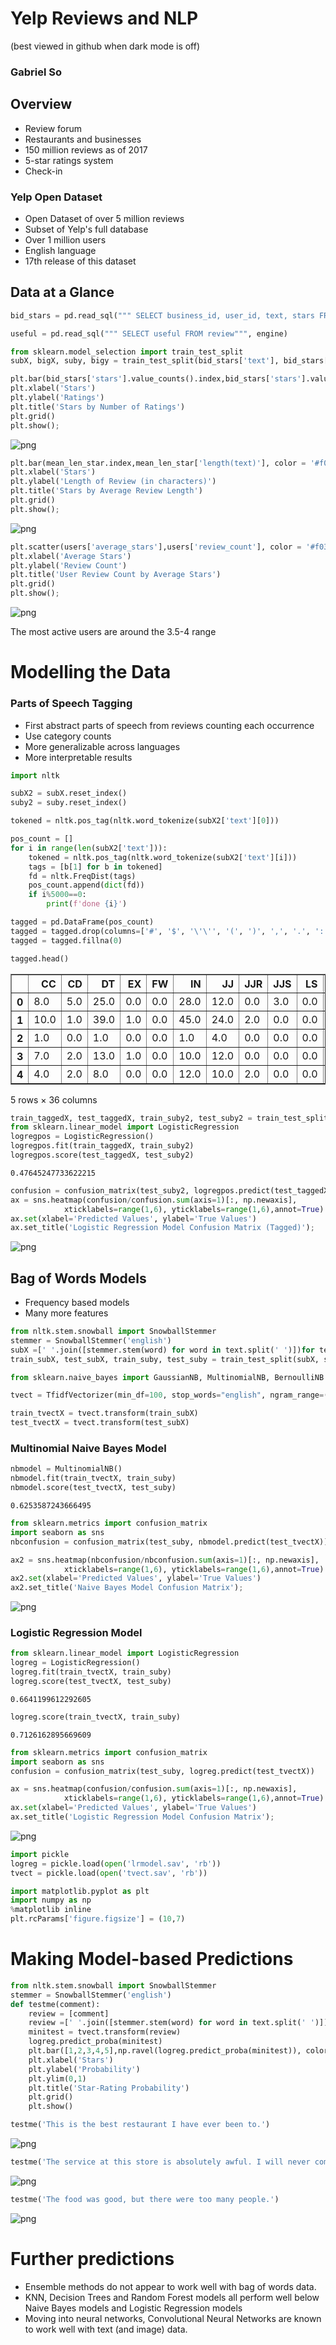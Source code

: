 # Yelp Reviews and NLP

(best viewed in github when dark mode is off)

### Gabriel So


## Overview

- Review forum
- Restaurants and businesses
- 150 million reviews as of 2017
- 5-star ratings system
- Check-in

### Yelp Open Dataset
- Open Dataset of over 5 million reviews
- Subset of Yelp's full database
- Over 1 million users
- English language
- 17th release of this dataset

## Data at a Glance


```python
bid_stars = pd.read_sql(""" SELECT business_id, user_id, text, stars FROM review""", engine)

useful = pd.read_sql(""" SELECT useful FROM review""", engine)

from sklearn.model_selection import train_test_split
subX, bigX, suby, bigy = train_test_split(bid_stars['text'], bid_stars['stars'], train_size = 0.1)
```


```python
plt.bar(bid_stars['stars'].value_counts().index,bid_stars['stars'].value_counts(), color = '#f03b20')
plt.xlabel('Stars')
plt.ylabel('Ratings')
plt.title('Stars by Number of Ratings')
plt.grid()
plt.show();
```


    
![png](Presentation_files/Presentation_5_0.png)
    


```python
plt.bar(mean_len_star.index,mean_len_star['length(text)'], color = '#f03b20')
plt.xlabel('Stars')
plt.ylabel('Length of Review (in characters)')
plt.title('Stars by Average Review Length')
plt.grid()
plt.show();
```


    
![png](Presentation_files/Presentation_6_0.png)
    



```python
plt.scatter(users['average_stars'],users['review_count'], color = '#f03b20')
plt.xlabel('Average Stars')
plt.ylabel('Review Count')
plt.title('User Review Count by Average Stars')
plt.grid()
plt.show();
```


    
![png](Presentation_files/Presentation_7_0.png)
    


The most active users are around the 3.5-4 range

# Modelling the Data

### Parts of Speech Tagging

- First abstract parts of speech from reviews counting each occurrence
- Use category counts
- More generalizable across languages
- More interpretable results


```python
import nltk
```


```python
subX2 = subX.reset_index()
suby2 = suby.reset_index()

tokened = nltk.pos_tag(nltk.word_tokenize(subX2['text'][0]))

pos_count = []
for i in range(len(subX2['text'])):
    tokened = nltk.pos_tag(nltk.word_tokenize(subX2['text'][i]))
    tags = [b[1] for b in tokened]
    fd = nltk.FreqDist(tags)
    pos_count.append(dict(fd))
    if i%5000==0:
        print(f'done {i}')

tagged = pd.DataFrame(pos_count)
tagged = tagged.drop(columns=['#', '$', '\'\'', '(', ')', ',', '.', ':','``'])
tagged = tagged.fillna(0)

```


```python
tagged.head()
```




<div>
<style scoped>
    .dataframe tbody tr th:only-of-type {
        vertical-align: middle;
    }

    .dataframe tbody tr th {
        vertical-align: top;
    }

    .dataframe thead th {
        text-align: right;
    }
</style>
<table border="1" class="dataframe">
  <thead>
    <tr style="text-align: right;">
      <th></th>
      <th>CC</th>
      <th>CD</th>
      <th>DT</th>
      <th>EX</th>
      <th>FW</th>
      <th>IN</th>
      <th>JJ</th>
      <th>JJR</th>
      <th>JJS</th>
      <th>LS</th>
      <th>...</th>
      <th>VB</th>
      <th>VBD</th>
      <th>VBG</th>
      <th>VBN</th>
      <th>VBP</th>
      <th>VBZ</th>
      <th>WDT</th>
      <th>WP</th>
      <th>WP$</th>
      <th>WRB</th>
    </tr>
  </thead>
  <tbody>
    <tr>
      <th>0</th>
      <td>8.0</td>
      <td>5.0</td>
      <td>25.0</td>
      <td>0.0</td>
      <td>0.0</td>
      <td>28.0</td>
      <td>12.0</td>
      <td>0.0</td>
      <td>3.0</td>
      <td>0.0</td>
      <td>...</td>
      <td>5.0</td>
      <td>14.0</td>
      <td>6.0</td>
      <td>7.0</td>
      <td>10.0</td>
      <td>2.0</td>
      <td>0.0</td>
      <td>0.0</td>
      <td>0.0</td>
      <td>1.0</td>
    </tr>
    <tr>
      <th>1</th>
      <td>10.0</td>
      <td>1.0</td>
      <td>39.0</td>
      <td>1.0</td>
      <td>0.0</td>
      <td>45.0</td>
      <td>24.0</td>
      <td>2.0</td>
      <td>0.0</td>
      <td>0.0</td>
      <td>...</td>
      <td>6.0</td>
      <td>21.0</td>
      <td>7.0</td>
      <td>10.0</td>
      <td>7.0</td>
      <td>5.0</td>
      <td>1.0</td>
      <td>2.0</td>
      <td>0.0</td>
      <td>1.0</td>
    </tr>
    <tr>
      <th>2</th>
      <td>1.0</td>
      <td>0.0</td>
      <td>1.0</td>
      <td>0.0</td>
      <td>0.0</td>
      <td>1.0</td>
      <td>4.0</td>
      <td>0.0</td>
      <td>0.0</td>
      <td>0.0</td>
      <td>...</td>
      <td>0.0</td>
      <td>0.0</td>
      <td>0.0</td>
      <td>1.0</td>
      <td>0.0</td>
      <td>0.0</td>
      <td>0.0</td>
      <td>0.0</td>
      <td>0.0</td>
      <td>0.0</td>
    </tr>
    <tr>
      <th>3</th>
      <td>7.0</td>
      <td>2.0</td>
      <td>13.0</td>
      <td>1.0</td>
      <td>0.0</td>
      <td>10.0</td>
      <td>12.0</td>
      <td>0.0</td>
      <td>0.0</td>
      <td>0.0</td>
      <td>...</td>
      <td>7.0</td>
      <td>1.0</td>
      <td>1.0</td>
      <td>2.0</td>
      <td>5.0</td>
      <td>9.0</td>
      <td>1.0</td>
      <td>0.0</td>
      <td>0.0</td>
      <td>0.0</td>
    </tr>
    <tr>
      <th>4</th>
      <td>4.0</td>
      <td>2.0</td>
      <td>8.0</td>
      <td>0.0</td>
      <td>0.0</td>
      <td>12.0</td>
      <td>10.0</td>
      <td>2.0</td>
      <td>0.0</td>
      <td>0.0</td>
      <td>...</td>
      <td>7.0</td>
      <td>9.0</td>
      <td>2.0</td>
      <td>3.0</td>
      <td>2.0</td>
      <td>0.0</td>
      <td>0.0</td>
      <td>0.0</td>
      <td>0.0</td>
      <td>0.0</td>
    </tr>
  </tbody>
</table>
<p>5 rows × 36 columns</p>
</div>




```python
train_taggedX, test_taggedX, train_suby2, test_suby2 = train_test_split(taggedX, taggedy, train_size = 0.8)
from sklearn.linear_model import LogisticRegression
logregpos = LogisticRegression()
logregpos.fit(train_taggedX, train_suby2)
logregpos.score(test_taggedX, test_suby2)
```




    0.47645247733622215




```python
confusion = confusion_matrix(test_suby2, logregpos.predict(test_taggedX))
ax = sns.heatmap(confusion/confusion.sum(axis=1)[:, np.newaxis], 
            xticklabels=range(1,6), yticklabels=range(1,6),annot=True)
ax.set(xlabel='Predicted Values', ylabel='True Values')
ax.set_title('Logistic Regression Model Confusion Matrix (Tagged)');
```


    
![png](Presentation_files/Presentation_15_0.png)
    


## Bag of Words Models

- Frequency based models
- Many more features


```python
from nltk.stem.snowball import SnowballStemmer
stemmer = SnowballStemmer('english')
subX =[' '.join([stemmer.stem(word) for word in text.split(' ')])for text in subX]
train_subX, test_subX, train_suby, test_suby = train_test_split(subX, suby, train_size = 0.8)
```


```python
from sklearn.naive_bayes import GaussianNB, MultinomialNB, BernoulliNB
```


```python
tvect = TfidfVectorizer(min_df=100, stop_words="english", ngram_range=(1,3)).fit(train_subX)
```


```python
train_tvectX = tvect.transform(train_subX)
test_tvectX = tvect.transform(test_subX)
```

### Multinomial Naive Bayes Model


```python
nbmodel = MultinomialNB()
nbmodel.fit(train_tvectX, train_suby)
nbmodel.score(test_tvectX, test_suby)
```




    0.6253587243666495




```python
from sklearn.metrics import confusion_matrix
import seaborn as sns
nbconfusion = confusion_matrix(test_suby, nbmodel.predict(test_tvectX))
```


```python
ax2 = sns.heatmap(nbconfusion/nbconfusion.sum(axis=1)[:, np.newaxis], 
            xticklabels=range(1,6), yticklabels=range(1,6),annot=True)
ax2.set(xlabel='Predicted Values', ylabel='True Values')
ax2.set_title('Naive Bayes Model Confusion Matrix');
```


    
![png](Presentation_files/Presentation_24_0.png)
    


### Logistic Regression Model


```python
from sklearn.linear_model import LogisticRegression
logreg = LogisticRegression()
logreg.fit(train_tvectX, train_suby)
logreg.score(test_tvectX, test_suby)
```




    0.6641199612292605




```python
logreg.score(train_tvectX, train_suby)
```




    0.7126162895669609




```python
from sklearn.metrics import confusion_matrix
import seaborn as sns
confusion = confusion_matrix(test_suby, logreg.predict(test_tvectX))
```


```python
ax = sns.heatmap(confusion/confusion.sum(axis=1)[:, np.newaxis], 
            xticklabels=range(1,6), yticklabels=range(1,6),annot=True)
ax.set(xlabel='Predicted Values', ylabel='True Values')
ax.set_title('Logistic Regression Model Confusion Matrix');
```


    
![png](Presentation_files/Presentation_29_0.png)
    



```python
import pickle
logreg = pickle.load(open('lrmodel.sav', 'rb'))
tvect = pickle.load(open('tvect.sav', 'rb'))
```


```python
import matplotlib.pyplot as plt
import numpy as np
%matplotlib inline
plt.rcParams['figure.figsize'] = (10,7)
```

# Making Model-based Predictions


```python
from nltk.stem.snowball import SnowballStemmer
stemmer = SnowballStemmer('english')
def testme(comment):
    review = [comment]
    review =[' '.join([stemmer.stem(word) for word in text.split(' ')])for text in review]
    minitest = tvect.transform(review)
    logreg.predict_proba(minitest)
    plt.bar([1,2,3,4,5],np.ravel(logreg.predict_proba(minitest)), color = '#f03b20')
    plt.xlabel('Stars')
    plt.ylabel('Probability')
    plt.ylim(0,1)
    plt.title('Star-Rating Probability')
    plt.grid()
    plt.show()
```


```python
testme('This is the best restaurant I have ever been to.')
```


    
![png](Presentation_files/Presentation_34_0.png)
    



```python
testme('The service at this store is absolutely awful. I will never come here again')
```


    
![png](Presentation_files/Presentation_35_0.png)
    



```python
testme('The food was good, but there were too many people.')
```


    
![png](Presentation_files/Presentation_36_0.png)
    


# Further predictions

- Ensemble methods do not appear to work well with bag of words data.
- KNN, Decision Trees and Random Forest models all perform well below Naive Bayes models and Logistic Regression models
- Moving into neural networks, Convolutional Neural Networks are known to work well with text (and image) data.



```python

```
